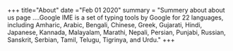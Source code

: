 +++
title="About"
date ="Feb 01 2020"
summary = "Summery about about us page ....Google IME is a set of typing tools by Google for 22 languages, including Amharic, Arabic, Bengali, Chinese, Greek, Gujarati, Hindi, Japanese, Kannada, Malayalam, Marathi, Nepali, Persian, Punjabi, Russian, Sanskrit, Serbian, Tamil, Telugu, Tigrinya, and Urdu."
+++